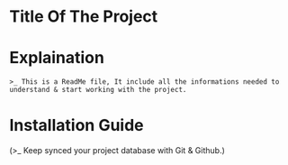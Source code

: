 

# Title Of The Project



# Explaination
	>_ This is a ReadMe file, It include all the informations needed to understand & start working with the project.



# Installation Guide










(>_ Keep synced your project database with Git & Github.)